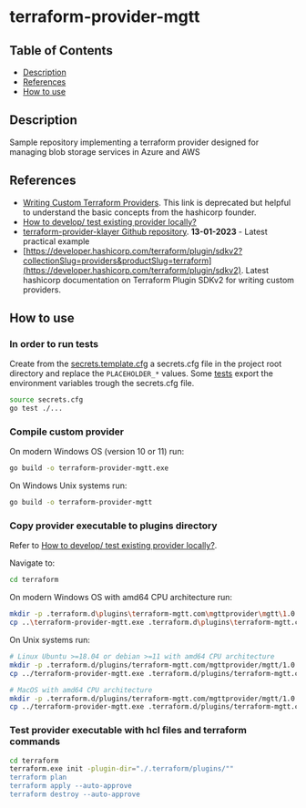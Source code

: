 # terraform-provider-mgtt

## Table of Contents

- [Description](#description)
- [References](#references)
- [How to use](#how-to-use)

## Description

Sample repository implementing a terraform provider designed for managing blob storage services in Azure and AWS

## References

- [Writing Custom Terraform Providers](https://www.hashicorp.com/blog/writing-custom-terraform-providers). This link is deprecated but helpful to understand the basic concepts from the hashicorp founder.
- [How to develop/ test existing provider locally?](https://github.com/hashicorp/terraform-provider-aws/issues/5396)
- [terraform-provider-klayer Github repository](https://github.com/ldcorentin/terraform-provider-klayer). **13-01-2023** - Latest practical example
- [https://developer.hashicorp.com/terraform/plugin/sdkv2?collectionSlug=providers&productSlug=terraform](https://developer.hashicorp.com/terraform/plugin/sdkv2). Latest hashicorp documentation on Terraform Plugin SDKv2 for writing custom providers.

## How to use

### In order to run tests

Create from the [secrets.template.cfg](./templates/secrets.template.cfg) a secrets.cfg file in the project root directory and replace the `PLACEHOLDER_*` values. Some [tests](./mgtt/test/) export the environment variables trough the secrets.cfg file.

```sh
source secrets.cfg
go test ./...
```

### Compile custom provider

On modern Windows OS (version 10 or 11) run: 

```sh
go build -o terraform-provider-mgtt.exe
```

On Windows Unix systems run: 

```sh
go build -o terraform-provider-mgtt
```

### Copy provider executable to plugins directory 

Refer to [How to develop/ test existing provider locally?](https://github.com/hashicorp/terraform-provider-aws/issues/5396).

Navigate to:

```sh
cd terraform
```

On modern Windows OS with amd64 CPU architecture run:

```sh
mkdir -p .terraform.d\plugins\terraform-mgtt.com\mgttprovider\mgtt\1.0.0\windows_amd64
cp ..\terraform-provider-mgtt.exe .terraform.d\plugins\terraform-mgtt.com\mgttprovider\mgtt\1.0.0\windows_amd64
```

On Unix systems run:

```sh
# Linux Ubuntu >=18.04 or debian >=11 with amd64 CPU architecture
mkdir -p .terraform.d/plugins/terraform-mgtt.com/mgttprovider/mgtt/1.0.0/linux_amd64
cp ../terraform-provider-mgtt.exe .terraform.d/plugins/terraform-mgtt.com/mgttprovider/mgtt/1.0.0/linux_amd64

# MacOS with amd64 CPU architecture 
mkdir -p .terraform.d/plugins/terraform-mgtt.com/mgttprovider/mgtt/1.0.0/darwin_amd64
cp ../terraform-provider-mgtt.exe .terraform.d/plugins/terraform-mgtt.com/mgttprovider/mgtt/1.0.0/darwin_amd64
```

### Test provider executable with hcl files and terraform commands

```sh
cd terraform
terraform.exe init -plugin-dir="./.terraform/plugins/""
terraform plan
terraform apply --auto-approve
terraform destroy --auto-approve
```